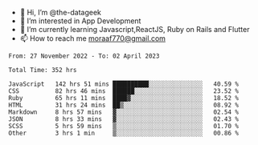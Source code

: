 - 👋 Hi, I’m @the-datageek
- 👀 I’m interested in App Development
- 🌱 I’m currently learning Javascript,ReactJS, Ruby on Rails and Flutter
- 📫 How to reach me moraaf770@gmail.com

<!---
the-datageek/the-datageek is a ✨ special ✨ repository because its `README.md` (this file) appears on your GitHub profile.
You can click the Preview link to take a look at your changes.
--->
<!--START_SECTION:waka-->

```text
From: 27 November 2022 - To: 02 April 2023

Total Time: 352 hrs

JavaScript   142 hrs 51 mins ██████████░░░░░░░░░░░░░░░   40.59 %
CSS          82 hrs 46 mins  ██████░░░░░░░░░░░░░░░░░░░   23.52 %
Ruby         65 hrs 11 mins  ████▓░░░░░░░░░░░░░░░░░░░░   18.52 %
HTML         31 hrs 24 mins  ██▒░░░░░░░░░░░░░░░░░░░░░░   08.92 %
Markdown     8 hrs 57 mins   ▓░░░░░░░░░░░░░░░░░░░░░░░░   02.54 %
JSON         8 hrs 33 mins   ▓░░░░░░░░░░░░░░░░░░░░░░░░   02.43 %
SCSS         5 hrs 59 mins   ▒░░░░░░░░░░░░░░░░░░░░░░░░   01.70 %
Other        3 hrs 1 min     ▒░░░░░░░░░░░░░░░░░░░░░░░░   00.86 %
```

<!--END_SECTION:waka-->
